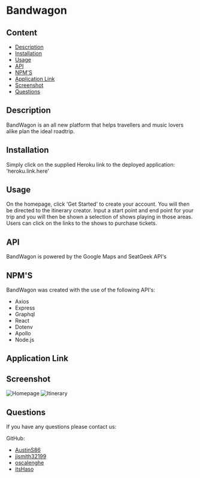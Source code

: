 # Bandwagon

## Content

- [Description](#description)
- [Installation](#installation)
- [Usage](#usage)
- [API](#api)
- [NPM'S](#npms)
- [Application Link](#application-link)
- [Screenshot](#screenshot)
- [Questions](#questions)

## Description
BandWagon is an all new platform that helps travellers and music lovers alike plan the ideal roadtrip.
## Installation
Simply click on the supplied Heroku link to the deployed application:
'heroku.link.here'
## Usage
On the homepage, click 'Get Started' to create your account. You will then be directed to the itinerary creator. Input a start point and end point for your trip and you will then be shown a selection of shows playing in those areas. Users can click on the links to the shows to purchase tickets.
## API
BandWagon is powered by the Google Maps and SeatGeek API's
## NPM'S
BandWagon was created with the use of the following API's:
- Axios
- Express
- Graphql
- React
- Dotenv
- Apollo
- Node.js

## Application Link 

## Screenshot
![Homepage](https://github.com/jjsmith32199/Bandwagon/assets/117120566/d3a71a87-47c3-4168-af96-d6acc4e10ac3)
![Itinerary](https://github.com/jjsmith32199/Bandwagon/assets/117120566/7a8c7174-7183-457e-955d-93f8f4792210)


## Questions

If you have any questions please contact us:

GitHub:

- [AustinS86](https://github.com/AustinS86)
- [jjsmith32199](https://github.com/jjsmith32199)
- [oscalenghe](https://github.com/oscalenghe)
- [itsHaso](https://github.com/itsHaso)
